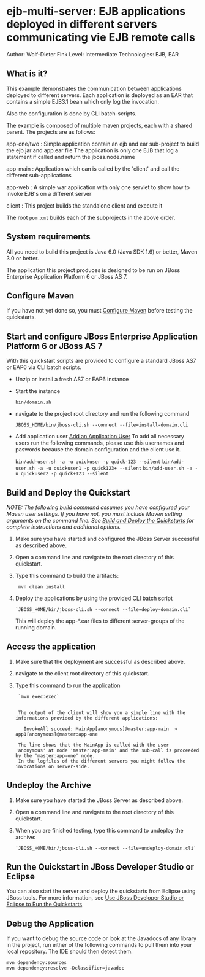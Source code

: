ejb-multi-server: EJB applications deployed in different servers communicating vie EJB remote calls
======================================================
Author: Wolf-Dieter Fink
Level: Intermediate
Technologies: EJB, EAR


What is it?
-----------

This example demonstrates the communication between applications deployed to different servers.
Each application is deployed as an EAR that contains a simple EJB3.1 bean which only log the invocation.

Also the configuration is done by CLI batch-scripts.


The example is composed of multiple maven projects, each with a shared parent. The projects are as follows:

app-one/two   : Simple application contain an ejb and ear sub-project to build the ejb.jar and app.ear file
                The application is only one EJB that log a statement if called and return the jboss.node.name

app-main      : Application which can is called by the 'client' and call the different sub-applications

app-web       : A simple war application with only one servlet to show how to invoke EJB's on a different server

client        : This project builds the standalone client and execute it

The root `pom.xml` builds each of the subprojects in the above order.



System requirements
-------------------

All you need to build this project is Java 6.0 (Java SDK 1.6) or better, Maven 3.0 or better.

The application this project produces is designed to be run on JBoss Enterprise Application Platform 6 or JBoss AS 7. 

 
Configure Maven
---------------

If you have not yet done so, you must [Configure Maven](../README.md#mavenconfiguration) before testing the quickstarts.


Start and configure JBoss Enterprise Application Platform 6 or JBoss AS 7
-------------------------

With this quickstart scripts are provided to configure a standard JBoss AS7 or EAP6 via CLI batch scripts.

 * Unzip or install a fresh AS7 or EAP6 instance
 * Start the instance
 
     `bin/domain.sh`
     
 * navigate to the project root directory and run the following command
 
     `JBOSS_HOME/bin/jboss-cli.sh --connect --file=install-domain.cli`
     
 * Add application user  [Add an Application User](../README.md#addapplicationuser)
   To add all necessary users run the following commands, please use this usernames and paswords because the domain configuration and the client use it.
   
     `bin/add-user.sh -a -u quickuser -p quick-123 --silent`
     `bin/add-user.sh -a -u quickuser1 -p quick123+ --silent`
     `bin/add-user.sh -a -u quickuser2 -p quick+123 --silent`
 


Build and Deploy the Quickstart
-------------------------

_NOTE: The following build command assumes you have configured your Maven user settings. If you have not, you must include Maven setting arguments on the command line. See [Build and Deploy the Quickstarts](../README.md#buildanddeploy) for complete instructions and additional options._

1. Make sure you have started and configured the JBoss Server successful as described above.
2. Open a command line and navigate to the root directory of this quickstart.
3. Type this command to build the artifacts:

        mvn clean install
        
4. Deploy the applications by using the provided CLI batch script

       `JBOSS_HOME/bin/jboss-cli.sh --connect --file=deploy-domain.cli`
       
     This will deploy the app-*.ear files to different server-groups of the running domain.


Access the application
---------------------

1. Make sure that the deployment are successful as described above.
2. navigate to the client root directory of this quickstart.
3. Type this command to run the application

        `mvn exec:exec`
        

        The output of the client will show you a simple line with the informations provided by the different applications:
        
          InvokeAll succeed: MainApp[anonymous]@master:app-main  >  app1[anonymous]@master:app-one

        The line shows that the MainApp is called with the user 'anonymous' at node 'master:app-main' and the sub-call is proceeded by the 'master:app-one' node.
        In the logfiles of the different servers you might follow the invocations on server-side.


Undeploy the Archive
--------------------

1. Make sure you have started the JBoss Server as described above.
2. Open a command line and navigate to the root directory of this quickstart.
3. When you are finished testing, type this command to undeploy the archive:

       `JBOSS_HOME/bin/jboss-cli.sh --connect --file=undeploy-domain.cli`




Run the Quickstart in JBoss Developer Studio or Eclipse
-------------------------------------
You can also start the server and deploy the quickstarts from Eclipse using JBoss tools. For more information, see [Use JBoss Developer Studio or Eclipse to Run the Quickstarts](../README.md#useeclipse) 

Debug the Application
------------------------------------

If you want to debug the source code or look at the Javadocs of any library in the project, run either of the following commands to pull them into your local repository. The IDE should then detect them.

    mvn dependency:sources
    mvn dependency:resolve -Dclassifier=javadoc

